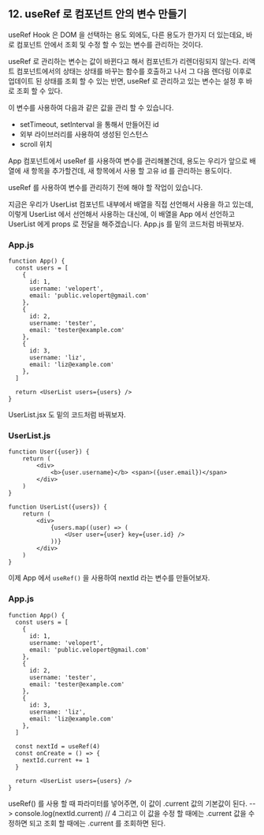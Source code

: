 
## 12. useRef 로 컴포넌트 안의 변수 만들기

useRef Hook 은 DOM 을 선택하는 용도 외에도, 다른 용도가 한가지 더 있는데요, 바로 컴포넌트 안에서 조회 및 수정 할 수 있는 변수를 관리하는 것이다.

useRef 로 관리하는 변수는 값이 바뀐다고 해서 컴포넌트가 리렌더링되지 않는다. 리액트 컴포넌트에서의 상태는 상태를 바꾸는 함수를 호출하고 나서 그 다음 렌더링 이후로 업데이트 된 상태를 조회 할 수 있는 반면, useRef 로 관리하고 있는 변수는 설정 후 바로 조회 할 수 있다.

이 변수를 사용하여 다음과 같은 값을 관리 할 수 있습니다.

- setTimeout, setInterval 을 통해서 만들어진 id
- 외부 라이브러리를 사용하여 생성된 인스턴스
- scroll 위치

App 컴포넌트에서 useRef 를 사용하여 변수를 관리해볼건데, 용도는 우리가 앞으로 배열에 새 항목을 추가할건데, 새 항목에서 사용 할 고유 id 를 관리하는 용도이다.

useRef 를 사용하여 변수를 관리하기 전에 해야 할 작업이 있습니다.

지금은 우리가 UserList 컴포넌트 내부에서 배열을 직접 선언해서 사용을 하고 있는데, 이렇게 UserList 에서 선언해서 사용하는 대신에, 이 배열을 App 에서 선언하고 UserList 에게 props 로 전달을 해주겠습니다.
App.js 를 밑의 코드처럼 바꿔보자.
### App.js
```
function App() {
  const users = [
    {
      id: 1,
      username: 'velopert',
      email: 'public.velopert@gmail.com'
    },
    {
      id: 2,
      username: 'tester',
      email: 'tester@example.com'
    },
    {
      id: 3,
      username: 'liz',
      email: 'liz@example.com'
    },
  ]

  return <UserList users={users} />
}
```
UserList.jsx 도 밑의 코드처럼 바꿔보자.
### UserList.js
```
function User({user}) {
    return (
        <div>
            <b>{user.username}</b> <span>({user.email})</span>
        </div>
    )
}

function UserList({users}) {
    return (
        <div>
            {users.map((user) => (
                <User user={user} key={user.id} />
            ))}
        </div>
    )
}
```

이제 App 에서 `useRef()` 을 사용하여 nextId 라는 변수를 만들어보자.

### App.js
```
function App() {
  const users = [
    {
      id: 1,
      username: 'velopert',
      email: 'public.velopert@gmail.com'
    },
    {
      id: 2,
      username: 'tester',
      email: 'tester@example.com'
    },
    {
      id: 3,
      username: 'liz',
      email: 'liz@example.com'
    },
  ]

  const nextId = useRef(4)
  const onCreate = () => {
    nextId.current += 1
  }

  return <UserList users={users} />
}
```
useRef() 를 사용 할 때 파라미터를 넣어주면, 이 값이 .current 값의 기본값이 된다.  -->  console.log(nextId.current)  //  4
그리고 이 값을 수정 할 때에는 .current 값을 수정하면 되고 조회 할 때에는 .current 를 조회하면 된다.